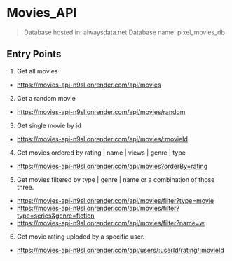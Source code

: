 # Movies_API

>Database hosted in: alwaysdata.net
>Database name: pixel_movies_db

## Entry Points
1. Get all movies
 - https://movies-api-n9sl.onrender.com/api/movies
2. Get a random movie
 - https://movies-api-n9sl.onrender.com/api/movies/random
3. Get single movie by id 
 - https://movies-api-n9sl.onrender.com/api/movies/:movieId
4. Get movies ordered by rating | name | views | genre | type
- https://movies-api-n9sl.onrender.com/api/movies?orderBy=rating
5. Get movies filtered by type | genre | name or a combination of those three.
- https://movies-api-n9sl.onrender.com/api/movies/filter?type=movie
- https://movies-api-n9sl.onrender.com/api/movies/filter?type=series&genre=fiction
- https://movies-api-n9sl.onrender.com/api/movies/filter?name=w
6. Get movie rating uploded by a specific user.
- https://movies-api-n9sl.onrender.com/api/users/:userId/rating/:movieId



